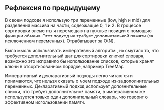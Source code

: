 ## Рефлексия по предыдущему

В своем подходе я использую три переменные (low, high и mid)
для разделения массива на части, содержащие 0, 1 и 2.
В процессе сортировки элементы я перемещаю на нужные
позиции с помощью функции обмена. Этот подход не требует
дополнительной памяти (за исключением переменных).
Отрабатывает за O(N).

Была мысль использовать императивный алгоритм , но
смутило то, что требуется дополнительный шаг для сортировки 
ключей словаря, возможно это исправило бы использование
списков, которые хранят ключи в отсортированном порядке, например
TreeMap.

Императивный и декларативный подходы легко читаются
и понимаются, что нельзя сказать о моем подходе из-за
дополнительных переменных.
Декларативный подход использует дополнительные списки, 
что требует дополнительной памяти, в императивном же используется
только один дополнительный словарь, что говорит о эффективном 
использовании памяти.
